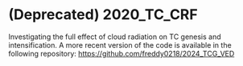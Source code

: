 # (Deprecated) 2020_TC_CRF
Investigating the full effect of cloud radiation on TC genesis and intensification. A more recent version of the code is available in the following repository:
https://github.com/freddy0218/2024_TCG_VED
